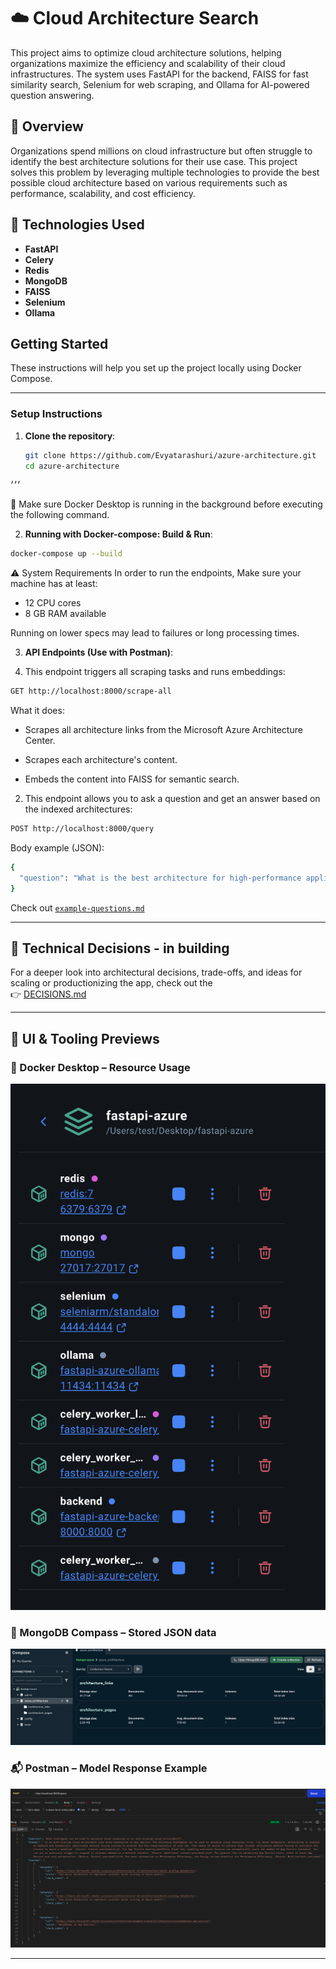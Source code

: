 # ☁️ Cloud Architecture Search

This project aims to optimize cloud architecture solutions, helping organizations maximize the efficiency and scalability of their cloud infrastructures. The system uses FastAPI for the backend, FAISS for fast similarity search, Selenium for web scraping, and Ollama for AI-powered question answering.

## 🧭 Overview

Organizations spend millions on cloud infrastructure but often struggle to identify the best architecture solutions for their use case. This project solves this problem by leveraging multiple technologies to provide the best possible cloud architecture based on various requirements such as performance, scalability, and cost efficiency.

## 🧰 Technologies Used

- **FastAPI**  
- **Celery**  
- **Redis**  
- **MongoDB**  
- **FAISS**  
- **Selenium**  
- **Ollama**


## Getting Started

These instructions will help you set up the project locally using Docker Compose.

---

### Setup Instructions

1. **Clone the repository**:
   ```bash
   git clone https://github.com/Evyatarashuri/azure-architecture.git
   cd azure-architecture
׳׳׳

🚨 Make sure Docker Desktop is running in the background before executing the following command.

2. **Running with Docker-compose: Build & Run**:
```bash
docker-compose up --build
```

⚠️ System Requirements
In order to run the endpoints, Make sure your machine has at least:

* 12 CPU cores
* 8 GB RAM available

Running on lower specs may lead to failures or long processing times.

3. **API Endpoints (Use with Postman)**:

1. This endpoint triggers all scraping tasks and runs embeddings:
```bash
GET http://localhost:8000/scrape-all
```
What it does:

* Scrapes all architecture links from the Microsoft Azure Architecture Center.

* Scrapes each architecture's content.

* Embeds the content into FAISS for semantic search.

2. This endpoint allows you to ask a question and get an answer based on the indexed architectures:
```bash
POST http://localhost:8000/query
```
Body example (JSON):
```bash
{
  "question": "What is the best architecture for high-performance applications in Azure?"
}
```
Check out [`example-questions.md`](example-questions.md) 

---

## 📄 Technical Decisions - in building

For a deeper look into architectural decisions, trade-offs, and ideas for scaling or productionizing the app, check out the  
👉 [DECISIONS.md](./DECISIONS.md)

---

## 📸 UI & Tooling Previews

### 🐳 Docker Desktop – Resource Usage
![Docker Desktop](./screenshots/Docker-Desktop.png)

### 🍃 MongoDB Compass – Stored JSON data
![MongoDB Compass](./screenshots/MongoDB-compass.png)

### 📬 Postman – Model Response Example
![Postman Model Response](./screenshots/postman-model-response.png)

---
